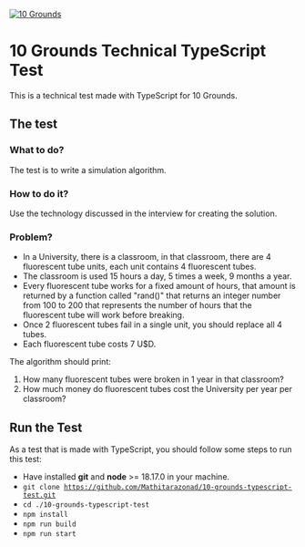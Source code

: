 [![10 Grounds](https://assets-global.website-files.com/629530db31cc3c27e4a10559/63a45b857991052dea9b2f58_og-1.jpg)](https://www.10grounds.com/)
# 10 Grounds Technical TypeScript Test
This is a technical test made with TypeScript for 10 Grounds.


## The test

### What to do?
The test is to write a simulation algorithm.

### How to do it?
Use the technology discussed in the interview for creating the solution.

### Problem?

- In a University, there is a classroom, in that classroom, there are 4 fluorescent tube units, each
unit contains 4 fluorescent tubes.
- The classroom is used 15 hours a day, 5 times a week, 9 months a year.
- Every fluorescent tube works for a fixed amount of hours, that amount is returned by a function
called "rand()" that returns an integer number from 100 to 200 that represents the number of
hours that the fluorescent tube will work before breaking.
- Once 2 fluorescent tubes fail in a single unit, you should replace all 4 tubes.
- Each fluorescent tube costs 7 U$D.

The algorithm should print:
1. How many fluorescent tubes were broken in 1 year in that classroom?
2. How much money do fluorescent tubes cost the University per year per classroom?

## Run the Test

As a test that is made with TypeScript, you should follow some steps to run this test:
- Have installed **git** and **node** >= 18.17.0 in your machine. 
- <code>git clone https://github.com/Mathitarazonad/10-grounds-typescript-test.git</code>
- <code>cd ./10-grounds-typescript-test</code>
- <code>npm install</code>
- <code>npm run build</code>
- <code>npm run start</code>
